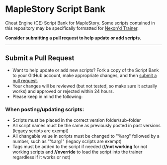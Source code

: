 # MapleStory Script Bank
Cheat Engine (CE) Script Bank for MapleStory. Some scripts contained in this repository may be specifically formatted for [Nexon'd Trainer](https://github.com/md35-gk/Nexond-Trainer).

**Consider submitting a pull request to help update or add scripts.**

-----

## Submit a Pull Request
- Want to help update or add new scripts? Fork a copy of the Script Bank to your GitHub account, make appropriate changes, and then [submit a pull request](https://github.com/md35-gk/GMS-Script-Bank/compare).
- Your changes will be reviewed (but not tested, so make sure it actually works) and approved or rejected within 24 hours.
- Please keep in mind the following:

### When posting/updating scripts:
- Scripts must be placed in the correct version folder/sub-folder
- All script names must be the same as previously posted in past versions (legacy scripts are exempt)
- All changable value in scripts must be changed to "%arg" followed by a number, such as "%arg1" (legacy scripts are exempt)
- Tags must be added to the script if needed (**//not working** for not working scripts and **//override** to load the script into the trainer regardless if it works or not)
